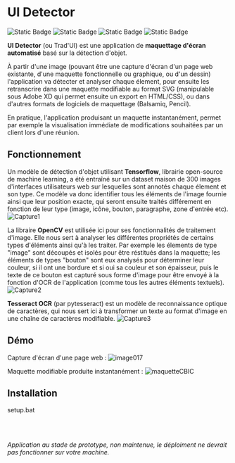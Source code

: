 # UI Detector
![Static Badge](https://img.shields.io/badge/Python-3.7-brightgreen)
![Static Badge](https://img.shields.io/badge/Tesseract%20OCR-4.0-olivedrab)
![Static Badge](https://img.shields.io/badge/Tensorflow-1.7.1-orange)
![Static Badge](https://img.shields.io/badge/OpenCV-4.1.0-orangered)


**UI Detector** (ou Trad'UI) est une application de **maquettage d'écran automatisé** basé sur la détection d'objet. </br>

À partir d'une image (pouvant être une capture d'écran d'un page web existante, d'une maquette fonctionnelle ou graphique, ou d'un dessin) l'application va détecter et analyser chaque élement, pour ensuite les retranscrire dans une maquette modifiable au format SVG (manipulable sous Adobe XD qui permet ensuite un export en HTML/CSS), ou dans d'autres formats de logiciels de maquettage (Balsamiq, Pencil). </br>

En pratique, l'application produisant un maquette instantanément, permet par exemple la visualisation immédiate de modifications souhaitées par un client lors d'une réunion.</br>

## Fonctionnement
Un modèle de détection d'objet utilisant **Tensorflow**, librairie open-source de machine learning, a été entraîné sur un dataset maison de 300 images d'interfaces utilisateurs web sur lesquelles sont annotés chaque élement et son type. Ce modèle va donc identifier tous les éléments de l'image fournie ainsi que leur position exacte, qui seront ensuite traités différement en fonction de leur type (image, icône, bouton, paragraphe, zone d'entrée etc).
![Capture1](https://github.com/gdelaunay/ui_detector/assets/55590623/fe94aa3f-8c54-4e19-8590-dee39e1d41d0)

La libraire **OpenCV** est utilisée ici pour ses fonctionnalités de traitement d'image. Elle nous sert à analyser les différentes propriétés de certains types d'éléments ainsi qu'à les traiter. Par exemple les élements de type "image" sont découpés et isolés pour être réstitués dans la maquette; les éléments de types "bouton" sont eux analysés pour déterminer leur couleur, si il ont une bordure et si oui sa couleur et son épaisseur, puis le texte de ce bouton est capturé sous forme d'image pour être envoyé à la fonction d'OCR de l'application (comme tous les autres éléments textuels).
![Capture2](https://github.com/gdelaunay/ui_detector/assets/55590623/6695f355-8910-4865-82ec-cd2629686768)

**Tesseract OCR** (par pytesseract) est un modèle de reconnaissance optique de caractères, qui nous sert ici à transformer un texte au format d'image en une chaîne de caractères modifiable.
![Capture3](https://github.com/gdelaunay/ui_detector/assets/55590623/84817f89-464c-4821-b157-1e1c13261a6f)

## Démo

Capture d'écran d'une page web :
![image017](https://github.com/gdelaunay/ui_detector/assets/55590623/adfc280a-cd8a-461a-bcc2-93e3a8bef696)

Maquette modifiable produite instantanément :
![maquetteCBIC](https://github.com/gdelaunay/ui_detector/assets/55590623/4348733b-7595-4fca-a230-a2b437ef230e)

## Installation
setup.bat

</br>
</br>

_Application au stade de prototype, non maintenue, le déploiment ne devrait pas fonctionner sur votre machine._
